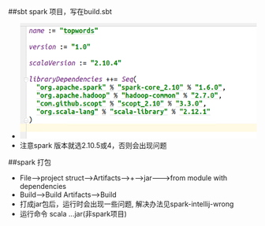 ##sbt spark 项目，写在build.sbt
* ![iamge](build.sbt.png)
* 注意spark 版本就选2.10.5或4，否则会出现问题

##spark 打包
 * File-->project struct-->Artifacts-->+-->jar--->from module with dependencies
 * Build-->Build Artifacts-->Build
 * 打成jar包后，运行时会出现一些问题, 解决办法见spark-intellij-wrong
 * 运行命令 scala ...jar(非spark项目)
